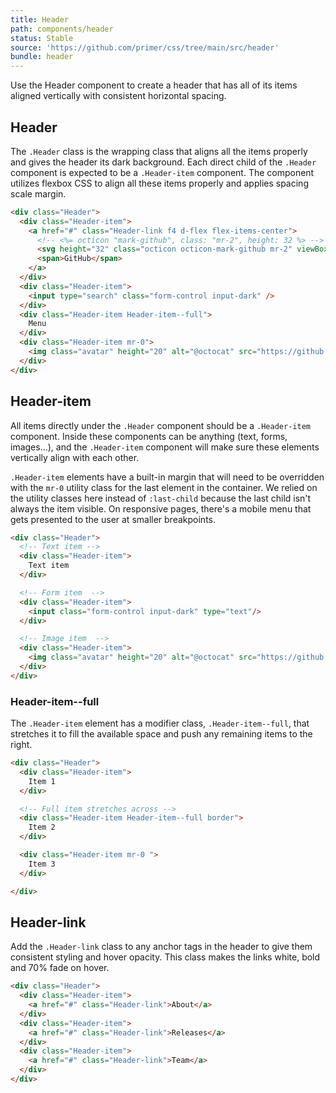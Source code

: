 ```yaml
---
title: Header
path: components/header
status: Stable
source: 'https://github.com/primer/css/tree/main/src/header'
bundle: header
---
```


Use the Header component to create a header that has all of its items aligned vertically with consistent horizontal spacing.

## Header

The `.Header` class is the wrapping class that aligns all the items properly and gives the header its dark background. Each direct child of the `.Header` component is expected to be a `.Header-item` component. The component utilizes flexbox CSS to align all these items properly and applies spacing scale margin.

```html live
<div class="Header">
  <div class="Header-item">
    <a href="#" class="Header-link f4 d-flex flex-items-center">
      <!-- <%= octicon "mark-github", class: "mr-2", height: 32 %> -->
      <svg height="32" class="octicon octicon-mark-github mr-2" viewBox="0 0 16 16" version="1.1" width="32" aria-hidden="true"><path fill-rule="evenodd" d="M8 0C3.58 0 0 3.58 0 8c0 3.54 2.29 6.53 5.47 7.59.4.07.55-.17.55-.38 0-.19-.01-.82-.01-1.49-2.01.37-2.53-.49-2.69-.94-.09-.23-.48-.94-.82-1.13-.28-.15-.68-.52-.01-.53.63-.01 1.08.58 1.23.82.72 1.21 1.87.87 2.33.66.07-.52.28-.87.51-1.07-1.78-.2-3.64-.89-3.64-3.95 0-.87.31-1.59.82-2.15-.08-.2-.36-1.02.08-2.12 0 0 .67-.21 2.2.82.64-.18 1.32-.27 2-.27.68 0 1.36.09 2 .27 1.53-1.04 2.2-.82 2.2-.82.44 1.1.16 1.92.08 2.12.51.56.82 1.27.82 2.15 0 3.07-1.87 3.75-3.65 3.95.29.25.54.73.54 1.48 0 1.07-.01 1.93-.01 2.2 0 .21.15.46.55.38A8.013 8.013 0 0 0 16 8c0-4.42-3.58-8-8-8z"></path></svg>
      <span>GitHub</span>
    </a>
  </div>
  <div class="Header-item">
    <input type="search" class="form-control input-dark" />
  </div>
  <div class="Header-item Header-item--full">
    Menu
  </div>
  <div class="Header-item mr-0">
    <img class="avatar" height="20" alt="@octocat" src="https://github.com/octocat.png" width="20">
  </div>
</div>

```

## Header-item

All items directly under the `.Header` component should be a `.Header-item` component. Inside these components can be anything (text, forms, images...), and the `.Header-item` component will make sure these elements vertically align with each other.

`.Header-item` elements have a built-in margin that will need to be overridden with the `mr-0` utility class for the last element in the container. We relied on the utility classes here instead of `:last-child` because the last child isn't always the item visible. On responsive pages, there's a mobile menu that gets presented to the user at smaller breakpoints.

```html live
<div class="Header">
  <!-- Text item -->
  <div class="Header-item">
    Text item
  </div>

  <!-- Form item  -->
  <div class="Header-item">
    <input class="form-control input-dark" type="text"/>
  </div>

  <!-- Image item  -->
  <div class="Header-item">
    <img class="avatar" height="20" alt="@octocat" src="https://github.com/octocat.png" width="20">
  </div>
</div>

```



### Header-item--full

The `.Header-item` element has a modifier class, `.Header-item--full`, that stretches it to fill the available space and push any remaining items to the right.

```html live
<div class="Header">
  <div class="Header-item">
    Item 1
  </div>

  <!-- Full item stretches across -->
  <div class="Header-item Header-item--full border">
    Item 2
  </div>

  <div class="Header-item mr-0 ">
    Item 3
  </div>

</div>

```

## Header-link

Add the `.Header-link` class to any anchor tags in the header to give them consistent styling and hover opacity. This class makes the links white, bold and 70% fade on hover.

```html live
<div class="Header">
  <div class="Header-item">
    <a href="#" class="Header-link">About</a>
  </div>
  <div class="Header-item">
    <a href="#" class="Header-link">Releases</a>
  </div>
  <div class="Header-item">
    <a href="#" class="Header-link">Team</a>
  </div>
</div>
```
